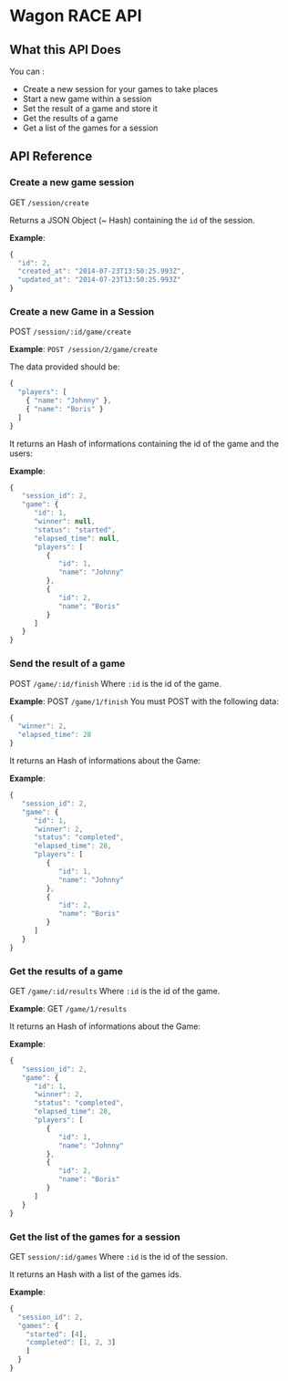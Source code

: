 # Wagon RACE API

## What this API Does

You can :

- Create a new session for your games to take places
- Start a new game within a session
- Set the result of a game and store it
- Get the results of a game
- Get a list of the games for a session

## API Reference

### Create a new game session
GET `/session/create`

Returns a JSON Object (~ Hash) containing the `id` of the session.

**Example**:

```javascript
{  
  "id": 2,
  "created_at": "2014-07-23T13:50:25.993Z",
  "updated_at": "2014-07-23T13:50:25.993Z"
}
```

### Create a new Game in a Session
POST `/session/:id/game/create`

**Example**:
`POST /session/2/game/create`

The data provided should be:
```javascript
{
  "players": [
    { "name": "Johnny" },
    { "name": "Boris" }
  ]
}
```

It returns an Hash of informations containing the id of the game and the users:

**Example**:

```javascript
{  
   "session_id": 2,
   "game": {  
      "id": 1,
      "winner": null,
      "status": "started",
      "elapsed_time": null,
      "players": [  
         {  
            "id": 1,
            "name": "Johnny"
         },
         {  
            "id": 2,
            "name": "Boris"
         }
      ]
   }
}
```

### Send the result of a game
POST `/game/:id/finish`
Where `:id` is the id of the game.

**Example**:
POST `/game/1/finish`
You must POST with the following data:
```javascript
{
  "winner": 2,
  "elapsed_time": 28
}
```

It returns an Hash of informations about the Game:

**Example**:
```javascript
{  
   "session_id": 2,
   "game": {  
      "id": 1,
      "winner": 2,
      "status": "completed",
      "elapsed_time": 28,
      "players": [  
         {  
            "id": 1,
            "name": "Johnny"
         },
         {  
            "id": 2,
            "name": "Boris"
         }
      ]
   }
}
```

### Get the results of a game
GET `/game/:id/results`
Where `:id` is the id of the game.

**Example**:
GET `/game/1/results`


It returns an Hash of informations about the Game:

**Example**:
```javascript
{  
   "session_id": 2,
   "game": {  
      "id": 1,
      "winner": 2,
      "status": "completed",
      "elapsed_time": 28,
      "players": [  
         {  
            "id": 1,
            "name": "Johnny"
         },
         {  
            "id": 2,
            "name": "Boris"
         }
      ]
   }
}
```

### Get the list of the games for a session
GET `session/:id/games`
Where `:id` is the id of the session.

It returns an Hash with a list of the games ids.

**Example**:
```javascript
{  
  "session_id": 2,
  "games": {  
    "started": [4],
    "completed": [1, 2, 3]
    ]
  }
}
```
